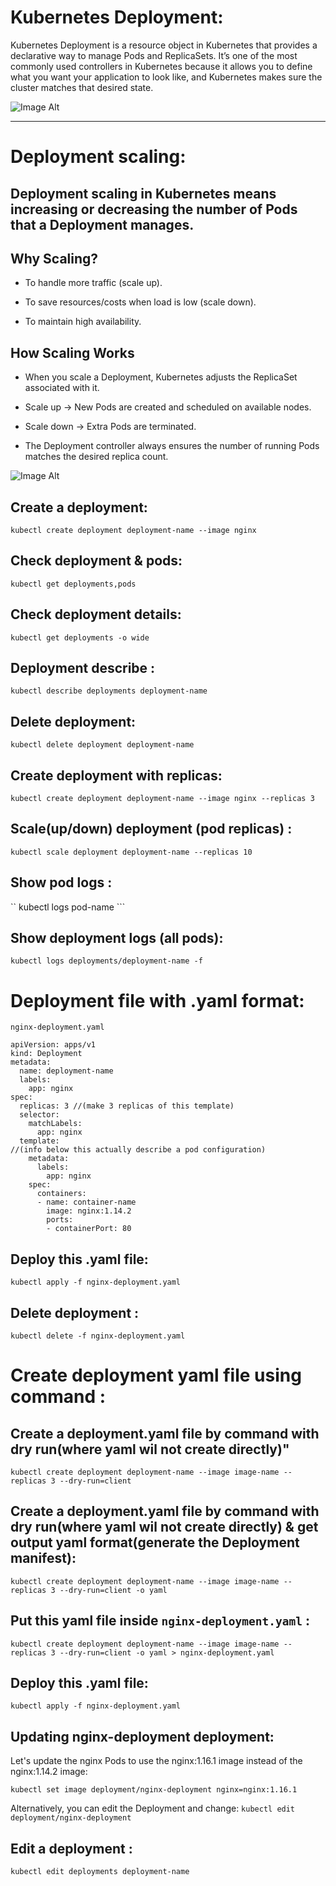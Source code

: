 # Kubernetes Deployment:
Kubernetes Deployment is a resource object in Kubernetes that provides a declarative way to manage Pods and ReplicaSets.
It’s one of the most commonly used controllers in Kubernetes because it allows you to define what you want your application to look like,
and Kubernetes makes sure the cluster matches that desired state.

![Image Alt](https://github.com/sheikhsalmanhossain/kubernetes/blob/5714367e30d21f81e3eea1e6169472ed6b8c2caa/kubernetes-resources/deployment/Deployment.jpg)

------------------------------------------------------------------------------------------------------------------------------------------------------------

# Deployment scaling:
## Deployment scaling in Kubernetes means increasing or decreasing the number of Pods that a Deployment manages.

##  Why Scaling?

- To handle more traffic (scale up).

- To save resources/costs when load is low (scale down).

- To maintain high availability.

##  How Scaling Works

- When you scale a Deployment, Kubernetes adjusts the ReplicaSet associated with it.

- Scale up → New Pods are created and scheduled on available nodes.

- Scale down → Extra Pods are terminated.

 - The Deployment controller always ensures the number of running Pods matches the desired replica count.


![Image Alt](https://github.com/sheikhsalmanhossain/kubernetes/blob/5714367e30d21f81e3eea1e6169472ed6b8c2caa/kubernetes-resources/deployment/Deployment2.jpg)

## Create a deployment:
``` kubectl create deployment deployment-name --image nginx ```

## Check deployment & pods:
``` kubectl get deployments,pods ```

## Check deployment details:
``` kubectl get deployments -o wide ```

## Deployment describe :
``` kubectl describe deployments deployment-name ```

## Delete deployment:
``` kubectl delete deployment deployment-name ```

## Create deployment with replicas:
``` kubectl create deployment deployment-name --image nginx --replicas 3 ```

## Scale(up/down) deployment (pod replicas) :
``` kubectl scale deployment deployment-name --replicas 10 ```

## Show pod logs :
`` kubectl logs pod-name ```
## Show deployment logs (all pods):
``` kubectl logs deployments/deployment-name -f ```


# Deployment file with .yaml format:

``` nginx-deployment.yaml ```

```
apiVersion: apps/v1
kind: Deployment
metadata:
  name: deployment-name
  labels:
    app: nginx
spec:
  replicas: 3 //(make 3 replicas of this template)
  selector:
    matchLabels:
      app: nginx
  template:
//(info below this actually describe a pod configuration)
    metadata:
      labels:
        app: nginx
    spec:
      containers:
      - name: container-name
        image: nginx:1.14.2
        ports:
        - containerPort: 80
```

## Deploy this .yaml file:
``` kubectl apply -f nginx-deployment.yaml ```

## Delete deployment :
``` kubectl delete -f nginx-deployment.yaml ```


# Create deployment yaml file using command :

## Create a deployment.yaml file by command with dry run(where yaml wil not create directly)"
``` kubectl create deployment deployment-name --image image-name --replicas 3 --dry-run=client ```

## Create a deployment.yaml file by command with dry run(where yaml wil not create directly) & get output yaml format(generate the Deployment manifest):

``` kubectl create deployment deployment-name --image image-name --replicas 3 --dry-run=client -o yaml ```

## Put this yaml file inside ``` nginx-deployment.yaml ``` :
``` kubectl create deployment deployment-name --image image-name --replicas 3 --dry-run=client -o yaml > nginx-deployment.yaml ```

## Deploy this .yaml file:
``` kubectl apply -f nginx-deployment.yaml ```

## Updating nginx-deployment deployment:
Let's update the nginx Pods to use the nginx:1.16.1 image instead of the nginx:1.14.2 image:

``` kubectl set image deployment/nginx-deployment nginx=nginx:1.16.1 ```

Alternatively, you can edit the Deployment and change:
``` kubectl edit deployment/nginx-deployment ```

## Edit a deployment :
``` kubectl edit deployments deployment-name ```

